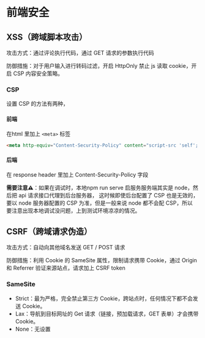 # 前端安全

## XSS（跨域脚本攻击）

攻击方式：通过评论执行代码，通过 GET 请求的参数执行代码

防御措施：对于用户输入进行转码过滤，开启 HttpOnly 禁止 js 读取 cookie，开启 CSP 内容安全策略。

### CSP

设置 CSP 的方法有两种，

#### 前端

在html 里加上 `<meta>` 标签

```html
<meta http-equiv="Content-Security-Policy" content="script-src 'self'; object-src 'none'; style-src 'self' cdn.example.org third-party.org; child-src https:">
```

#### 后端

在 response header 里加上 Content-Security-Policy 字段

**需要注意⚠️**：如果在调试时，本地npm run serve 启服务服务端其实是 node，然后把 api 请求接口代理到后台服务器，
这时候即使后台配置了 CSP 也是无效的，要以 node 服务器配置的 CSP 为准，但是一般来说 node 都不会配 CSP，所以
要注意出现本地调试没问题，上到测试环境凉凉的情况。

## CSRF（跨域请求伪造）

攻击方式：自动向其他域名发送 GET / POST 请求

防御措施：利用 Cookie 的 SameSite 属性，限制请求携带 Cookie，通过 Origin 和 Referrer 验证来源站点，请求加上 CSRF token

### SameSite

- Strict：最为严格，完全禁止第三方 Cookie，跨站点时，任何情况下都不会发送 Cookie。
- Lax：导航到目标网址的 Get 请求（链接，预加载请求，GET 表单）才会携带 Cookie。
- None：无设置
